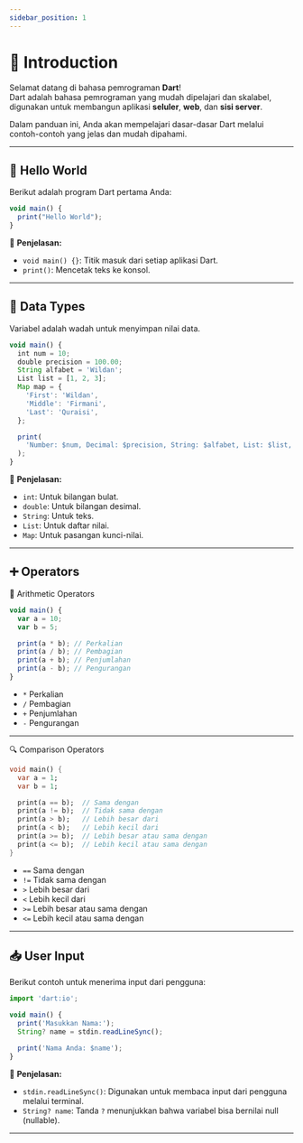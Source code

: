 ```yaml
---
sidebar_position: 1
---
```


# 🚀 Introduction

Selamat datang di bahasa pemrograman **Dart**!  
Dart adalah bahasa pemrograman yang mudah dipelajari dan skalabel, digunakan untuk membangun aplikasi **seluler**, **web**, dan **sisi server**.

Dalam panduan ini, Anda akan mempelajari dasar-dasar Dart melalui contoh-contoh yang jelas dan mudah dipahami.

---

## 👋 Hello World

Berikut adalah program Dart pertama Anda:

```jsx
void main() {
  print("Hello World");
}
````

📘 **Penjelasan:**

* `void main() {}`: Titik masuk dari setiap aplikasi Dart.
* `print()`: Mencetak teks ke konsol.

---

## 🧺 Data Types

Variabel adalah wadah untuk menyimpan nilai data.

```jsx
void main() {
  int num = 10;
  double precision = 100.00;
  String alfabet = 'Wildan';
  List list = [1, 2, 3];
  Map map = {
    'First': 'Wildan',
    'Middle': 'Firmani',
    'Last': 'Quraisi',
  };

  print(
    'Number: $num, Decimal: $precision, String: $alfabet, List: $list, Map: $map',
  );
}
```

📘 **Penjelasan:**

* `int`: Untuk bilangan bulat.
* `double`: Untuk bilangan desimal.
* `String`: Untuk teks.
* `List`: Untuk daftar nilai.
* `Map`: Untuk pasangan kunci-nilai.

---

## ➕ Operators

🔢 Arithmetic Operators

```jsx
void main() {
  var a = 10;
  var b = 5;

  print(a * b); // Perkalian
  print(a / b); // Pembagian
  print(a + b); // Penjumlahan
  print(a - b); // Pengurangan
}
```

* `*` Perkalian
* `/` Pembagian
* `+` Penjumlahan
* `-` Pengurangan

---

🔍 Comparison Operators

```dart
void main() {
  var a = 1;
  var b = 1;

  print(a == b);  // Sama dengan
  print(a != b);  // Tidak sama dengan
  print(a > b);   // Lebih besar dari
  print(a < b);   // Lebih kecil dari
  print(a >= b);  // Lebih besar atau sama dengan
  print(a <= b);  // Lebih kecil atau sama dengan
}
```

* `==` Sama dengan
* `!=` Tidak sama dengan
* `>` Lebih besar dari
* `<` Lebih kecil dari
* `>=` Lebih besar atau sama dengan
* `<=` Lebih kecil atau sama dengan

---

## 📥 User Input

Berikut contoh untuk menerima input dari pengguna:

```jsx
import 'dart:io';

void main() {
  print('Masukkan Nama:');
  String? name = stdin.readLineSync();

  print('Nama Anda: $name');
}
```

📘 **Penjelasan:**

* `stdin.readLineSync()`: Digunakan untuk membaca input dari pengguna melalui terminal.
* `String? name`: Tanda `?` menunjukkan bahwa variabel bisa bernilai null (nullable).

---